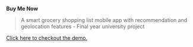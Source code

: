 **Buy Me Now**


> A smart grocery shopping list mobile app with recommendation and
> geolocation features - Final year university project

[Click here to checkout the demo.](https://www.youtube.com/watch?v=2Z5kBhyxS3M)
